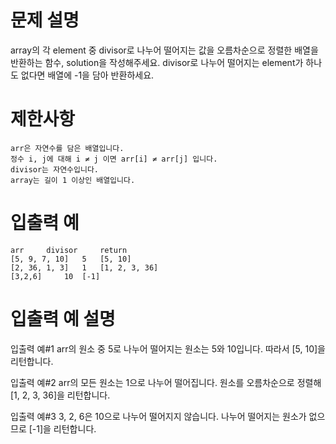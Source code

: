 
# 문제 설명

array의 각 element 중 divisor로 나누어 떨어지는 값을 오름차순으로 정렬한 배열을 반환하는 함수, solution을 작성해주세요.
divisor로 나누어 떨어지는 element가 하나도 없다면 배열에 -1을 담아 반환하세요.
# 제한사항

    arr은 자연수를 담은 배열입니다.
    정수 i, j에 대해 i ≠ j 이면 arr[i] ≠ arr[j] 입니다.
    divisor는 자연수입니다.
    array는 길이 1 이상인 배열입니다.

# 입출력 예
```
arr 	divisor 	return
[5, 9, 7, 10] 	5 	[5, 10]
[2, 36, 1, 3] 	1 	[1, 2, 3, 36]
[3,2,6] 	10 	[-1]
```
# 입출력 예 설명

입출력 예#1
arr의 원소 중 5로 나누어 떨어지는 원소는 5와 10입니다. 따라서 [5, 10]을 리턴합니다.

입출력 예#2
arr의 모든 원소는 1으로 나누어 떨어집니다. 원소를 오름차순으로 정렬해 [1, 2, 3, 36]을 리턴합니다.

입출력 예#3
3, 2, 6은 10으로 나누어 떨어지지 않습니다. 나누어 떨어지는 원소가 없으므로 [-1]을 리턴합니다.
